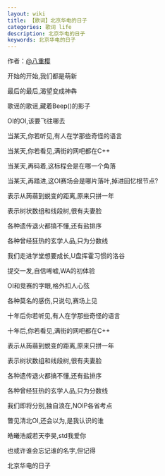 ```yaml
---
layout: wiki
title: 【歌词】北京华电的日子
categories: 歌词 life
description: 北京华电的日子
keywords: 北京华电的日子
---
```


作者：[@八重樱](https://www.luogu.org/space/show?uid=31890)

开始的开始,我们都是萌新

最后的最后,渴望变成神犇

歌谣的歌谣,藏着Beep()的影子

OI的OI,该要飞往哪去

当某天,你若听见,有人在学那些奇怪的语言

当某天,你若看见,满街的网吧都在C++

当某天,再码着,这标程会是在哪一个角落

当某天,再踏进,这OI赛场会是哪片落叶,掉进回忆根节点?

表示从蒟蒻到蜕变的距离,原来只拼一年

表示树状数组和线段树,很有夫妻脸

各种遗传退火都搞不懂,还有盐排序

各种曾经狂热的玄学人品,只为分数线

我们走进学堂想要成长,U盘挥霍习惯的洛谷

提交一发,自信唏嘘,WA的初体验

OI和竞赛的字眼,格外扣人心弦

各种莫名的感伤,只说句,赛场上见

十年后你若听见,有人在学那些奇怪的语言

十年后,你若看见,满街的网吧都在C++

表示从蒟蒻到蜕变的距离,原来只拼一年

表示树状数组和线段树,很有夫妻脸

各种遗传退火都搞不懂,还有盐排序

各种曾经狂热的玄学人品,只为分数线

我们即将分别,独自浪在,NOIP各省考点

瞥见清北OI,还会以为,是我认识的谁

皓曦浩威若天李昊,std我爱你

也或许谁会忘记谁的名字,但记得

北京华电的日子


